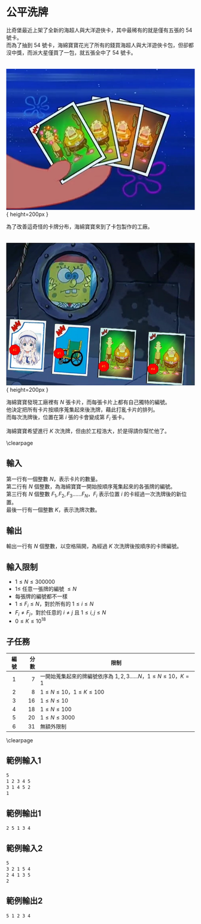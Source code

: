 # 公平洗牌

比奇堡最近上架了全新的海超人與大洋遊俠卡，其中最稀有的就是僅有五張的 $54$ 號卡。  
而為了抽到 $54$ 號卡，海綿寶寶花光了所有的錢買海超人與大洋遊俠卡包，但卻都沒中獎，而派大星僅買了一包，就五張全中了 $54$ 號卡。

　　　　　　　　　　　　　　　![](image1.png){ height=200px }  

為了改善這奇怪的卡牌分布，海綿寶寶來到了卡包製作的工廠。

　　　　　　　　　　　　　　　![](image2.png){ height=200px }  

海綿寶寶發現工廠裡有 $N$ 張卡片，而每張卡片上都有自己獨特的編號。  
他決定把所有卡片按順序蒐集起來後洗牌，藉此打亂卡片的排列。  
而每次洗牌後，位置在第 $i$ 張的卡會變成第 $F_i$ 張卡。

海綿寶寶希望進行 $K$ 次洗牌，但由於工程浩大，於是得請你幫忙他了。

\clearpage

## 輸入
第一行有一個整數 $N$，表示卡片的數量。  
第二行有 $N$ 個整數，為海綿寶寶一開始按順序蒐集起來的各張牌的編號。  
第三行有 $N$ 個整數 $F_1, F_2, F_3...... F_N$，$F_i$ 表示位置 $i$ 的卡經過一次洗牌後的新位置。  
最後一行有一個整數 $K$，表示洗牌次數。  

## 輸出
輸出一行有 $N$ 個整數，以空格隔開，為經過 $K$ 次洗牌後按順序的卡牌編號。  

## 輸入限制
 - $1 \leq N \leq 300000$
 - $1 \leq$ 任意一張牌的編號 $\leq N$
 - 每張牌的編號都不一樣
 - $1 \leq F_i \leq N$，對於所有的 $1 \leq i \leq N$
 - $F_i \neq F_j$，對於任意的 $i \neq j$ 且 $1 \leq i, j \leq N$
 - $0 \leq K \leq 10^{18}$

## 子任務
| 編號 | 分數 |    限制    |
| :---: | ---: | ---------- |
|  1  | 7 | 一開始蒐集起來的牌編號依序為 $1, 2, 3...... N$，$1\leq N \leq 10$，$K = 1$ |
|  2  | 8 | $1\leq N \leq 10$，$1\leq K \leq 100$ |
|  3  | 16 | $1\leq N \leq 10$ |
|  4  | 18 | $1\leq N \leq 100$ |
|  5  | 20 | $1\leq N \leq 3000$ |
|  6  | 31 | 無額外限制 |

\clearpage

## 範例輸入1
```
5
1 2 3 4 5
3 1 4 5 2
1
```

## 範例輸出1
```
2 5 1 3 4
```

## 範例輸入2
```
5
3 2 1 5 4
2 4 1 3 5
2
```

## 範例輸出2
```
5 1 2 3 4
```
